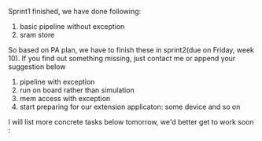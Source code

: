 Sprint1 finished, we have done following:
1. basic pipeline without exception
2. sram store

So based on PA plan, we have to finish these in sprint2(due on Friday, week 10). If you find out something missing, just contact me or append your suggestion below
1. pipeline with exception
2. run on board rather than simulation
3. mem access with exception
4. start preparing for our extension applicaton: some device and so on

I will list more concrete tasks below tomorrow, we'd better get to work soon :

